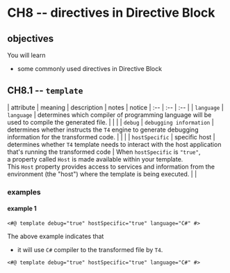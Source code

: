 # CH8 -- directives in Directive Block
## objectives
You will learn

+ some commonly used directives in Directive Block

## CH8.1 -- `template`

| attribute | meaning | description | notes | notice
| :-- | :-- | :-- |
| `language` | `language` | determines which compiler of programming language will be used to compile the generated file. | | |
| `debug` | `debugging information` | determines whether instructs the `T4` engine to generate debugging information for the transformed code. | | |
| `hostSpecific` | specific host | determines whether `T4` template needs to interact with the host application that's running the transformed code | When `hostSpecific` is `"true"`,<br> a property called `Host` is made available within your template.<br> This `Host` property provides access to services and information from the environment (the "host") where the template is being executed. | |

### examples
#### example 1

```
<#@ template debug="true" hostSpecific="true" language="C#" #>
```

The above example indicates that

+ it will use `C#` compiler to the transformed file by `T4`.

```
<#@ template debug="true" hostSpecific="true" language="C#" #>
```


